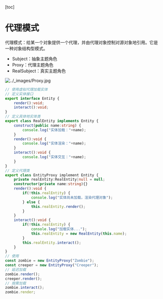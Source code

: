 [toc]

# 代理模式

代理模式：给某一个对象提供一个代理，并由代理对象控制对源对象地引用。它是一种对象结构型模式。

*   Subject：抽象主题角色
*   Proxy：代理主题角色
*   RealSubject：真实主题角色

![../_images/Proxy.jpg](https://design-patterns.readthedocs.io/zh-cn/latest/_images/Proxy.jpg)

~~~ ts
// 使用虚拟代理加载实体
// 定义实体接口
export interface Entity {
    render():void;
    interact():void;
}
// 定义具体地实体类
export class RealEntity implements Entity {
    construct(public name:string) {
        console.log("实体加载："+name);
    }
    render():void {
        console.log("实体渲染："+name);
    }
    interact():void {
        console.log("实体交互："+name);
    }
}
// 定义代理类
export class EntityProxy implement Entity {
    private realEntity:RealEntity|null = null;
    constructor(private name:string){}
    render():void {
        if(!this.realEntity) {
            console.log("实体尚未加载，渲染代理对象");
        } else {
        	this.realEntity.render();
    	}
    }
    interact():void {
        if(!this.realEntity) {
            console.log("加载实体...");
            this.realEntity = new RealEntity(this.name);
        }
        this.realEntity.interact();
    }
}
// 使用
const zombie = new EntityProxy("Zombie");
const creeper = new EntityProxy("Creeper");
// 延迟加载
zombie.render();
creeper.render();
// 按需加载
zombie.interact();
zombie.render;
~~~

